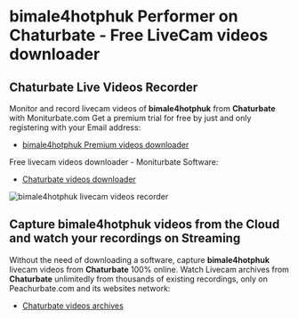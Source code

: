 # bimale4hotphuk Performer on Chaturbate - Free LiveCam videos downloader

## Chaturbate Live Videos Recorder

Monitor and record livecam videos of **bimale4hotphuk** from **Chaturbate** with Moniturbate.com
Get a premium trial for free by just and only registering with your Email address:
* [bimale4hotphuk Premium videos downloader](https://moniturbate.com/request-demo-licence-key.html)

Free livecam videos downloader - Moniturbate Software:
* [Chaturbate videos downloader](https://moniturbate.com/moniturbate-download-software.html)

![bimale4hotphuk livecam videos recorder](https://peachurnet.com/templates/moniturbate-software.png)


## Capture bimale4hotphuk videos from the Cloud and watch your recordings on Streaming

Without the need of downloading a software, capture **bimale4hotphuk** livecam videos from **Chaturbate** 100% online.
Watch Livecam archives from **Chaturbate** unlimitedly from thousands of existing recordings, only on Peachurbate.com and its websites network:
* [Chaturbate videos archives](https://peachurnet.com/)
